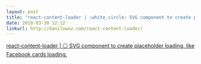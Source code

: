 ```yaml
---
layout: post
title: "react-content-loader | :white_circle: SVG component to create placeholder loading, like Facebook cards loading."
date: 2018-03-30 12:12
linkurl: http://danilowoz.com/react-content-loader/
---
```


[react-content-loader | :white_circle: SVG component to create placeholder loading, like Facebook cards loading.](http://danilowoz.com/react-content-loader/)

> 